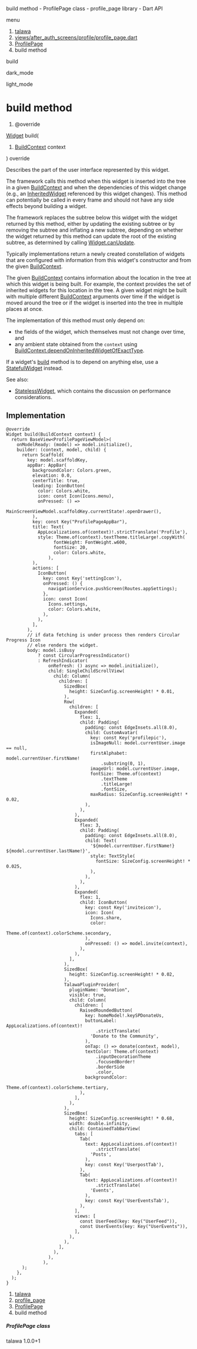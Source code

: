 




build method - ProfilePage class - profile\_page library - Dart API







menu

1. [talawa](../../index.html)
2. [views/after\_auth\_screens/profile/profile\_page.dart](../../views_after_auth_screens_profile_profile_page/views_after_auth_screens_profile_profile_page-library.html)
3. [ProfilePage](../../views_after_auth_screens_profile_profile_page/ProfilePage-class.html)
4. build method

build


dark\_mode

light\_mode




# build method


1. @override

[Widget](https://api.flutter.dev/flutter/widgets/Widget-class.html)
build(

1. [BuildContext](https://api.flutter.dev/flutter/widgets/BuildContext-class.html) context

)
override

Describes the part of the user interface represented by this widget.

The framework calls this method when this widget is inserted into the tree
in a given [BuildContext](https://api.flutter.dev/flutter/widgets/BuildContext-class.html) and when the dependencies of this widget change
(e.g., an [InheritedWidget](https://api.flutter.dev/flutter/widgets/InheritedWidget-class.html) referenced by this widget changes). This
method can potentially be called in every frame and should not have any side
effects beyond building a widget.

The framework replaces the subtree below this widget with the widget
returned by this method, either by updating the existing subtree or by
removing the subtree and inflating a new subtree, depending on whether the
widget returned by this method can update the root of the existing
subtree, as determined by calling [Widget.canUpdate](https://api.flutter.dev/flutter/widgets/Widget/canUpdate.html).

Typically implementations return a newly created constellation of widgets
that are configured with information from this widget's constructor and
from the given [BuildContext](https://api.flutter.dev/flutter/widgets/BuildContext-class.html).

The given [BuildContext](https://api.flutter.dev/flutter/widgets/BuildContext-class.html) contains information about the location in the
tree at which this widget is being built. For example, the context
provides the set of inherited widgets for this location in the tree. A
given widget might be built with multiple different [BuildContext](https://api.flutter.dev/flutter/widgets/BuildContext-class.html)
arguments over time if the widget is moved around the tree or if the
widget is inserted into the tree in multiple places at once.

The implementation of this method must only depend on:

* the fields of the widget, which themselves must not change over time,
  and
* any ambient state obtained from the `context` using
  [BuildContext.dependOnInheritedWidgetOfExactType](https://api.flutter.dev/flutter/widgets/BuildContext/dependOnInheritedWidgetOfExactType.html).

If a widget's [build](../../views_after_auth_screens_profile_profile_page/ProfilePage/build.html) method is to depend on anything else, use a
[StatefulWidget](https://api.flutter.dev/flutter/widgets/StatefulWidget-class.html) instead.

See also:

* [StatelessWidget](https://api.flutter.dev/flutter/widgets/StatelessWidget-class.html), which contains the discussion on performance considerations.

## Implementation

```
@override
Widget build(BuildContext context) {
  return BaseView<ProfilePageViewModel>(
    onModelReady: (model) => model.initialize(),
    builder: (context, model, child) {
      return Scaffold(
        key: model.scaffoldKey,
        appBar: AppBar(
          backgroundColor: Colors.green,
          elevation: 0.0,
          centerTitle: true,
          leading: IconButton(
            color: Colors.white,
            icon: const Icon(Icons.menu),
            onPressed: () =>
                MainScreenViewModel.scaffoldKey.currentState!.openDrawer(),
          ),
          key: const Key("ProfilePageAppBar"),
          title: Text(
            AppLocalizations.of(context)!.strictTranslate('Profile'),
            style: Theme.of(context).textTheme.titleLarge!.copyWith(
                  fontWeight: FontWeight.w600,
                  fontSize: 20,
                  color: Colors.white,
                ),
          ),
          actions: [
            IconButton(
              key: const Key('settingIcon'),
              onPressed: () {
                navigationService.pushScreen(Routes.appSettings);
              },
              icon: const Icon(
                Icons.settings,
                color: Colors.white,
              ),
            ),
          ],
        ),
        // if data fetching is under process then renders Circular Progress Icon
        // else renders the widget.
        body: model.isBusy
            ? const CircularProgressIndicator()
            : RefreshIndicator(
                onRefresh: () async => model.initialize(),
                child: SingleChildScrollView(
                  child: Column(
                    children: [
                      SizedBox(
                        height: SizeConfig.screenHeight! * 0.01,
                      ),
                      Row(
                        children: [
                          Expanded(
                            flex: 1,
                            child: Padding(
                              padding: const EdgeInsets.all(8.0),
                              child: CustomAvatar(
                                key: const Key('profilepic'),
                                isImageNull: model.currentUser.image == null,
                                firstAlphabet: model.currentUser.firstName!
                                    .substring(0, 1),
                                imageUrl: model.currentUser.image,
                                fontSize: Theme.of(context)
                                    .textTheme
                                    .titleLarge!
                                    .fontSize,
                                maxRadius: SizeConfig.screenHeight! * 0.02,
                              ),
                            ),
                          ),
                          Expanded(
                            flex: 3,
                            child: Padding(
                              padding: const EdgeInsets.all(8.0),
                              child: Text(
                                '${model.currentUser.firstName!} ${model.currentUser.lastName!}',
                                style: TextStyle(
                                  fontSize: SizeConfig.screenHeight! * 0.025,
                                ),
                              ),
                            ),
                          ),
                          Expanded(
                            flex: 1,
                            child: IconButton(
                              key: const Key('inviteicon'),
                              icon: Icon(
                                Icons.share,
                                color:
                                    Theme.of(context).colorScheme.secondary,
                              ),
                              onPressed: () => model.invite(context),
                            ),
                          ),
                        ],
                      ),
                      SizedBox(
                        height: SizeConfig.screenHeight! * 0.02,
                      ),
                      TalawaPluginProvider(
                        pluginName: "Donation",
                        visible: true,
                        child: Column(
                          children: [
                            RaisedRoundedButton(
                              key: homeModel!.keySPDonateUs,
                              buttonLabel: AppLocalizations.of(context)!
                                  .strictTranslate(
                                'Donate to the Community',
                              ),
                              onTap: () => donate(context, model),
                              textColor: Theme.of(context)
                                  .inputDecorationTheme
                                  .focusedBorder!
                                  .borderSide
                                  .color,
                              backgroundColor:
                                  Theme.of(context).colorScheme.tertiary,
                            ),
                          ],
                        ),
                      ),
                      SizedBox(
                        height: SizeConfig.screenHeight! * 0.68,
                        width: double.infinity,
                        child: ContainedTabBarView(
                          tabs: [
                            Tab(
                              text: AppLocalizations.of(context)!
                                  .strictTranslate(
                                'Posts',
                              ),
                              key: const Key('UserpostTab'),
                            ),
                            Tab(
                              text: AppLocalizations.of(context)!
                                  .strictTranslate(
                                'Events',
                              ),
                              key: const Key('UserEventsTab'),
                            ),
                          ],
                          views: [
                            const UserFeed(key: Key("UserFeed")),
                            const UserEvents(key: Key("UserEvents")),
                          ],
                        ),
                      ),
                    ],
                  ),
                ),
              ),
      );
    },
  );
}
```

 


1. [talawa](../../index.html)
2. [profile\_page](../../views_after_auth_screens_profile_profile_page/views_after_auth_screens_profile_profile_page-library.html)
3. [ProfilePage](../../views_after_auth_screens_profile_profile_page/ProfilePage-class.html)
4. build method

##### ProfilePage class





talawa
1.0.0+1






